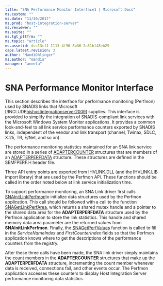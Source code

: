 ```yaml
---
title: "SNA Performance Monitor Interface1 | Microsoft Docs"
ms.custom: ""
ms.date: "11/30/2017"
ms.prod: "host-integration-server"
ms.reviewer: ""
ms.suite: ""
ms.tgt_pltfrm: ""
ms.topic: "article"
ms.assetid: dcc13cf1-1113-4f90-8b36-2a51bf48eb29
caps.latest.revision: 3
author: "MandiOhlinger"
ms.author: "mandia"
manager: "anneta"
---
```

# SNA Performance Monitor Interface
This section describes the interface for performance monitoring (Perfmon) used by SNADIS links that Microsoft [!INCLUDE[hishostintegrationserver2009](../includes/hishostintegrationserver2009-md.md)] supplies. This interface is provided to simplify the integration of SNADIS-compliant link services with the Microsoft Windows System Monitor applications. It provides a common look-and-feel to all link service performance counters exported by SNADIS links, independent of the vendor and link transport (channel, Twinax, SDLC, X.25, TR, E/Net, and so on).  
  
 The performance monitoring statistics maintained for an SNA link service are stored in a series of [ADAPTERCOUNTER](../core/adaptercounter1.md) structures that are members of an [ADAPTERPERFDATA](../core/adapterperfdata1.md) structure. These structures are defined in the SEMFPERF.H header file.  
  
 Three API entry points are exported from IHVLINK.DLL (and the IHVLINK.LIB import library) that are used by the Perfmon API. These functions should be called in the order noted below at link service initialization time.  
  
 To support performance monitoring, an SNA Link driver first calls [SNAInitLinkPerfmon](../core/snainitlinkperfmon2.md)to initialize data structures used by the Perfmon application. This call should be followed with a call to the function [SNAGetLinkPerfArea](../core/snagetlinkperfarea1.md), which returns a shared mutex handle and a pointer to the shared data area for the **ADAPTERPERFDATA** structure used by the Perfmon application to store the link statistics. This handle and shared memory data area parameter are the returned values from **SNAInitLinkPerfmon**. Finally, the [SNAGetPerfValues](../core/snagetperfvalues2.md) function is called to fill in the *ServiceNameIndex* and *FirstCounterIndex* fields so that the Perfmon application knows where to get the descriptions of the performance counters from the registry.  
  
 After these three calls have been made, the SNA link driver simply maintains the count members in the **ADAPTERCOUNTER** structures that make up the **ADAPTERPERFDATA** structure, incrementing the count member whenever data is received, connections fail, and other events occur. The Perfmon application accesses these counters to display Host Integration Server performance monitoring data statistics.